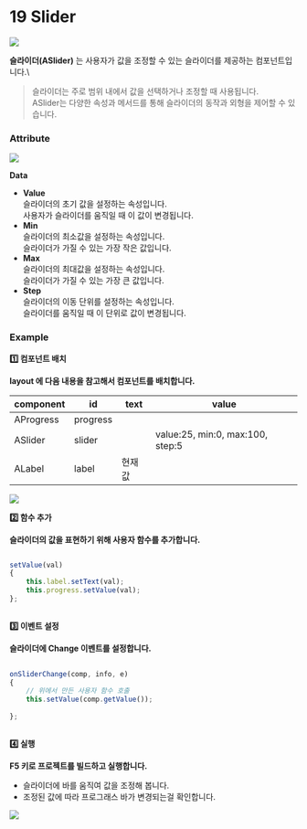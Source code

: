 # 19  Slider

![](https://wikidocs.net/images/page/24861/slider.png)

**슬라이더(ASlider)** 는 사용자가 값을 조정할 수 있는 슬라이더를 제공하는 컴포넌트입니다.\


> 슬라이더는 주로 범위 내에서 값을 선택하거나 조정할 때 사용됩니다.\
> ASlider는 다양한 속성과 메서드를 통해 슬라이더의 동작과 외형을 제어할 수 있습니다.

### Attribute

![](https://wikidocs.net/images/page/24861/slider_Attribute.png)

**Data**

* **Value**\
  슬라이더의 초기 값을 설정하는 속성입니다.\
  사용자가 슬라이더를 움직일 때 이 값이 변경됩니다.
* **Min**\
  슬라이더의 최소값을 설정하는 속성입니다.\
  슬라이더가 가질 수 있는 가장 작은 값입니다.
* **Max**\
  슬라이더의 최대값을 설정하는 속성입니다.\
  슬라이더가 가질 수 있는 가장 큰 값입니다.
* **Step**\
  슬라이더의 이동 단위를 설정하는 속성입니다.\
  슬라이더를 움직일 때 이 단위로 값이 변경됩니다.

### Example

**1️⃣ 컴포넌트 배치**

**layout 에 다음 내용을 참고해서 컴포넌트를 배치합니다.**

| component | id       | text | value                            |
| --------- | -------- | ---- | -------------------------------- |
| AProgress | progress |      |                                  |
| ASlider   | slider   |      | value:25, min:0, max:100, step:5 |
| ALabel    | label    | 현재값  |                                  |

![](https://wikidocs.net/images/page/24861/slider_ex.png)

**2️⃣ 함수 추가**

**슬라이더의 값을 표현하기 위해 사용자 함수를 추가합니다.**

```javascript

setValue(val) 
{          
    this.label.setText(val); 
    this.progress.setValue(val); 
};  
 
```

**3️⃣ 이벤트 설정**

**슬라이더에 Change 이벤트를 설정합니다.**

```javascript
 
onSliderChange(comp, info, e) 
{ 
    // 위에서 만든 사용자 함수 호출 
    this.setValue(comp.getValue());     
 
}; 
 
```

**4️⃣ 실행**

**F5 키로 프로젝트를 빌드하고 실행합니다.**

* 슬라이더에 바를 움직여 값을 조정해 봅니다.
* 조정된 값에 따라 프로그래스 바가 변경되는걸 확인합니다.

![](https://wikidocs.net/images/page/24861/slider_ex_result.png)
